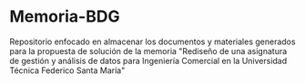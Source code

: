 # Memoria-BDG
Repositorio enfocado en almacenar los documentos y materiales generados para la propuesta de solución de la memoria "Rediseño de una asignatura de gestión y análisis de datos para Ingeniería Comercial en la Universidad Técnica Federico Santa María"
